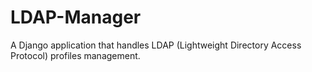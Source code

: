 # LDAP-Manager
A Django application that handles LDAP (Lightweight Directory Access Protocol) profiles management.
